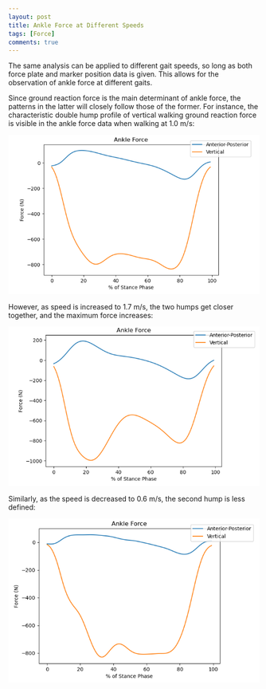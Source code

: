 ```yaml
---
layout: post
title: Ankle Force at Different Speeds
tags: [Force]
comments: true
---
```


The same analysis can be applied to different gait speeds, so long as both force plate and marker position data is given. This allows for the observation of ankle force at different gaits. 

Since ground reaction force is the main determinant of ankle force, the patterns in the latter will closely follow those of the former. For instance, the characteristic double hump profile of vertical walking ground reaction force is visible in the ankle force data when walking at 1.0 m/s:

![Walking at 1.0 m/s](/assets/img/Stance1.0.PNG)

However, as speed is increased to 1.7 m/s, the two humps get closer together, and the maximum force increases:

![Walking at 1.0 m/s](/assets/img/Stance1.7.PNG)

Similarly, as the speed is decreased to 0.6 m/s, the second hump is less defined:

![Walking at 1.0 m/s](/assets/img/Stance0.6.PNG)

